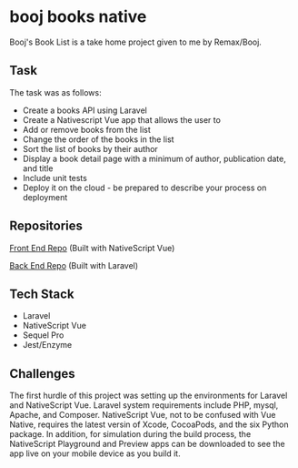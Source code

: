 # booj books native

Booj's Book List is a take home project given to me by Remax/Booj. 

## Task

The task was as follows: 

* Create a books API using Laravel
* Create a Nativescript Vue app that allows the user to
* Add or remove books from the list
* Change the order of the books in the list
* Sort the list of books by their author
* Display a book detail page with a minimum of author, publication date, and title
* Include unit tests
* Deploy it on the cloud - be prepared to describe your process on deployment

## Repositories 

[Front End Repo](https://github.com/saadricklamar/booj-books) (Built with NativeScript Vue)

[Back End Repo](https://github.com/saadricklamar/boojbooklist) (Built with Laravel)

## Tech Stack

* Laravel
* NativeScript Vue
* Sequel Pro
* Jest/Enzyme


## Challenges

The first hurdle of this project was setting up the environments for Laravel and NativeScript Vue. Laravel system requirements include PHP, mysql, Apache, and Composer. NativeScript Vue, not to be confused with Vue Native, requires the latest versin of Xcode, CocoaPods, and the six Python package. In addition, for simulation during the build process, the NativeScript Playground and Preview apps can be downloaded to see the app live on your mobile device as you build it. 
